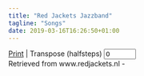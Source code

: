 ```yaml
---
title: "Red Jackets Jazzband"
tagline: "Songs"
date: 2019-03-16T16:26:50+01:00
---
```


<script src="/script/abcjs_midi_6.2.0-min.js" type="text/javascript"></script>
<script src="/script/render_abc.js" type="text/javascript"></script>
<script type="text/javascript">
    window[addEventListener ? "addEventListener" : "attachEvent"](
    addEventListener ? "load" : "onload",
    loadSongs
    );
</script>

<!-- <img src="/images/redjackets_logo.png" id="printLogo" class="printLogo hideOnScreen" /> -->
<div id="abc_menu" class="hideOnprint"></div>
<div id="sheetmenu" class="hideOnprint">
<a id="printLink" title="Print this page" href="#" onclick="window.print();return false;">Print</a> |
Transpose (halfsteps)
<input type="number" id="transpose" name="quantity" value="0" min="-12" max="12" oninput="rerenderFile()">
</div>
<div id="songtitle" class="songtitle"></div>
<div id="chordtable" class="chordtable"></div>
<div id="notation" class="notation"></div>

<div id="songPrintFooter" class="songPrintFooter hideOnScreen">
Retrieved from www.redjackets.nl - <span id="instrumentText"></span>
</div>

